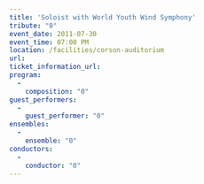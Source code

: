 ```yaml
---
title: 'Soloist with World Youth Wind Symphony'
tribute: "0"
event_date: 2011-07-30
event_time: 07:00 PM
location: /facilities/corson-auditorium
url: 
ticket_information_url: 
program: 
  -
    composition: "0"
guest_performers: 
  -
    guest_performer: "0"
ensembles: 
  -
    ensemble: "0"
conductors: 
  -
    conductor: "0"
---
```

